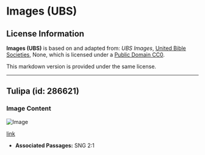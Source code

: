 # Images (UBS)

## License Information

**Images (UBS)** is based on and adapted from: _UBS Images_, [United Bible Societies](https://unitedbiblesocieties.org/), None, which is licensed under a [Public Domain CC0](https://creativecommons.org/public-domain/cc0/).

This markdown version is provided under the same license.



--------------------------------

## Tulipa (id: 286621)

### Image Content

![Image](https://cdn.aquifer.bible/aquifer-content/resources/Media/WEB-0881_tulip.jpg)

[link](https://cdn.aquifer.bible/aquifer-content/resources/Media/WEB-0881_tulip.jpg)

* **Associated Passages:** SNG 2:1

